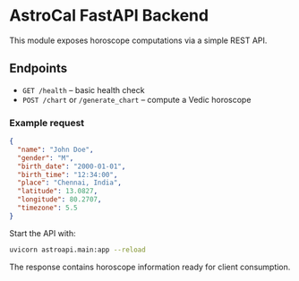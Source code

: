 # AstroCal FastAPI Backend

This module exposes horoscope computations via a simple REST API.

## Endpoints

- `GET /health` – basic health check
- `POST /chart` or `/generate_chart` – compute a Vedic horoscope

### Example request

```json
{
  "name": "John Doe",
  "gender": "M",
  "birth_date": "2000-01-01",
  "birth_time": "12:34:00",
  "place": "Chennai, India",
  "latitude": 13.0827,
  "longitude": 80.2707,
  "timezone": 5.5
}
```

Start the API with:

```bash
uvicorn astroapi.main:app --reload
```

The response contains horoscope information ready for client consumption.
